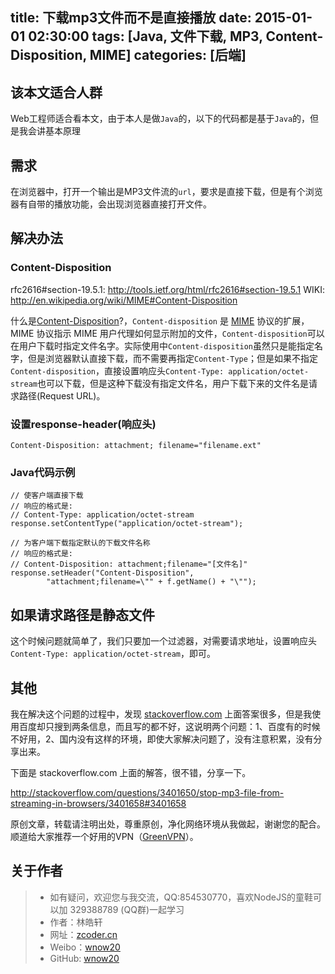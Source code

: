 title: 下载mp3文件而不是直接播放
date: 2015-01-01 02:30:00
tags: [Java, 文件下载, MP3, Content-Disposition, MIME]
categories: [后端]
---

## 该本文适合人群
Web工程师适合看本文，由于本人是做`Java`的，以下的代码都是基于`Java`的，但是我会讲基本原理

## 需求
在浏览器中，打开一个输出是MP3文件流的`url`，要求是直接下载，但是有个浏览器有自带的播放功能，会出现浏览器直接打开文件。

## 解决办法
### Content-Disposition

rfc2616#section-19.5.1: http://tools.ietf.org/html/rfc2616#section-19.5.1
WIKI: http://en.wikipedia.org/wiki/MIME#Content-Disposition


什么是[Content-Disposition]()?，`Content-disposition` 是 [MIME]() 协议的扩展，MIME 协议指示 MIME 用户代理如何显示附加的文件，`Content-disposition`可以在用户下载时指定文件名字。实际使用中`Content-disposition`虽然只是能指定名字，但是浏览器默认直接下载，而不需要再指定`Content-Type`；但是如果不指定`Content-disposition`，直接设置响应头`Content-Type: application/octet-stream`也可以下载，但是这种下载没有指定文件名，用户下载下来的文件名是请求路径(Request URL)。

### 设置response-header(响应头)

    Content-Disposition: attachment; filename="filename.ext"

### Java代码示例

    // 使客户端直接下载
    // 响应的格式是:
    // Content-Type: application/octet-stream
    response.setContentType("application/octet-stream");

    // 为客户端下载指定默认的下载文件名称
    // 响应的格式是:
    // Content-Disposition: attachment;filename="[文件名]"
    response.setHeader("Content-Disposition",
            "attachment;filename=\"" + f.getName() + "\"");

## 如果请求路径是静态文件
这个时候问题就简单了，我们只要加一个过滤器，对需要请求地址，设置响应头`Content-Type: application/octet-stream`，即可。

## 其他
我在解决这个问题的过程中，发现 [stackoverflow.com](http://stackoverflow.com/) 上面答案很多，但是我使用百度却只搜到两条信息，而且写的都不好，这说明两个问题：1、百度有的时候不好用，2、国内没有这样的环境，即使大家解决问题了，没有注意积累，没有分享出来。

下面是 stackoverflow.com 上面的解答，很不错，分享一下。

http://stackoverflow.com/questions/3401650/stop-mp3-file-from-streaming-in-browsers/3401658#3401658

[Content-Disposition]: http://tools.ietf.org/html/rfc2616#section-19.5.1
[MIME]: http://www.w3school.com.cn/media/media_mimeref.asp


原创文章，转载请注明出处，尊重原创，净化网络环境从我做起，谢谢您的配合。顺道给大家推荐一个好用的VPN（[GreenVPN](http://gjsq.me/1472098)）。


## 关于作者

> * 如有疑问，欢迎您与我交流，QQ:854530770，喜欢NodeJS的童鞋可以加 329388789 (QQ群)一起学习
> * 作者：林皓轩
> * 网址：[zcoder.cn](http://zcoder.cn)
> * Weibo：[wnow20](http://weibo.com/wnow20)
> * GitHub: [wnow20](https://github.com/wnow20)


